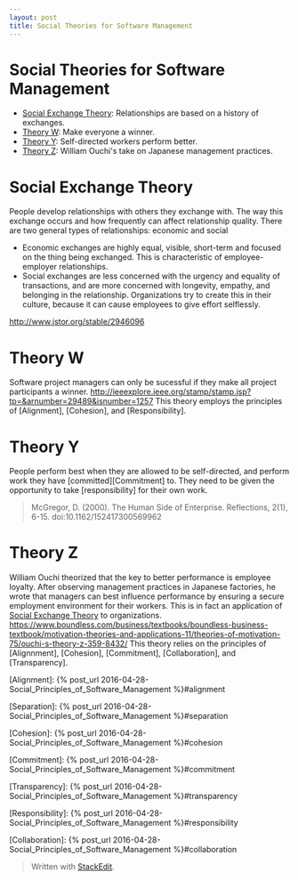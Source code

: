 ```yaml
---
layout: post
title: Social Theories for Software Management
---
```

Social Theories for Software Management
===
* [Social Exchange Theory](#exchange): Relationships are based on a history of exchanges.
* [Theory W](#theory_w):  Make everyone a winner.
* [Theory Y](#theory_y):  Self-directed workers perform better.
* [Theory Z](#theory_z):  William Ouchi's take on Japanese management practices.

# <a name="exchange">Social Exchange Theory</a>
People develop relationships with others they exchange with. 
The way this exchange occurs and how frequently can affect relationship quality. 
There are two general types of relationships: economic and social
* Economic exchanges are highly equal, visible, short-term and focused on the thing being exchanged. This is characteristic of employee-employer relationships.
* Social exchanges are less concerned with the urgency and equality of transactions, and are more concerned with longevity, empathy, and belonging in the relationship. Organizations try to create this in their culture, because it can cause employees to give effort selflessly.

http://www.jstor.org/stable/2946096

# <a name="theory_w">Theory W</a>
Software project managers can only be sucessful if they make all project participants a winner. 
http://ieeexplore.ieee.org/stamp/stamp.jsp?tp=&arnumber=29489&isnumber=1257
This theory employs the principles of [Alignment], [Cohesion], and [Responsibility].
# <a name="theory_y">Theory Y</a>
People perform best when they are allowed to be self-directed, and perform work they have [committed][Commitment] to.  They need to be given the opportunity to take [responsibility] for their own work.
> McGregor, D. (2000). The Human Side of Enterprise. Reflections, 2(1), 6-15. doi:10.1162/152417300569962

# <a name="theory_z">Theory Z</a>
William Ouchi theorized that the key to better performance is employee loyalty. After observing management practices in Japanese factories, he wrote that managers can best influence performance by ensuring a secure employment environment for their workers.  This is in fact an application of [Social Exchange Theory](#exchange) to organizations.
https://www.boundless.com/business/textbooks/boundless-business-textbook/motivation-theories-and-applications-11/theories-of-motivation-75/ouchi-s-theory-z-359-8432/
This theory relies on the principles of [Alignnment], [Cohesion], [Commitment], [Collaboration], and [Transparency].

[Alignment]: {% post_url 2016-04-28-Social_Principles_of_Software_Management %}#alignment

[Separation]: {% post_url 2016-04-28-Social_Principles_of_Software_Management %}#separation

[Cohesion]: {% post_url 2016-04-28-Social_Principles_of_Software_Management %}#cohesion

[Commitment]: {% post_url 2016-04-28-Social_Principles_of_Software_Management %}#commitment

[Transparency]: {% post_url 2016-04-28-Social_Principles_of_Software_Management %}#transparency

[Responsibility]: {% post_url 2016-04-28-Social_Principles_of_Software_Management %}#responsibility

[Collaboration]: {% post_url 2016-04-28-Social_Principles_of_Software_Management %}#collaboration

> Written with [StackEdit](https://stackedit.io/).
